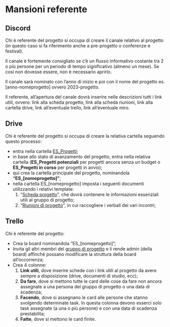# Mansioni referente

## Discord

Chi è referente del progetto si occupa di creare il canale relativo al progetto (in questo caso si fa riferimento anche a pre-progetto o conferenze e festival).

Il canale è fortemente consigliato se c’è un flusso informativo costante tra 2 o più persone per un periodo di tempo significativo (almeno un mese). Se così non dovesse essere, non è necessario aprirlo.

Il canale sarà nominato con l’anno di inizio e poi con il nome del progetto es. \[anno-nomeprogetto] ovvero 2023-progetto.

Il referente, all’apertura del canale dovrà inserire nelle descrizioni tutti i link utili, ovvero: link alla scheda progetto, link alla scheda riunioni, link alla cartella drive, link all’eventuale trello, link all’eventuale miro.

## Drive

Chi è referente del progetto si occupa di creare la relativa cartella seguendo questo processo:

* entra nella cartella [ES\_Progetti](https://drive.google.com/drive/folders/1iBvu--KmjtL0YIKvHN\_oS7gA-KZgkaYP);
* in base allo stato di avanzamento del progetto, entra nella relativa cartella (**ES\_Progetti potenziali** per progetti ancora senza un budget o **ES\_Progetti in corso** per progetti in avvio);
* qui crea la cartella principale del progetto, nominandola **“ES\_\[nomeprogetto]”**;
* nella cartella ES\_\[nomeprogetto] imposta i seguenti documenti utilizzando i relativi template:
  1. “[Scheda progetto](https://docs.google.com/document/d/15A2DWdpj-ieFD1qiEywuZRWbbRhVWdevr-RwY46u\_uk/edit)”, che dovrà contenere le informazioni essenziali utili al gruppo di progetto;
  2. “[Riunioni di progetto](https://docs.google.com/document/d/1U9nNLNxrdVZrHM6yI0SLInTxKyQIcfLQEXNdtixP7Lw/edit)”, in cui raccogliere i verbali dei vari incontri;&#x20;

## Trello

Chi è referente del progetto:

* Crea la board nominandola “ES\_\[nomeprogetto]”;
* Invita gli altri membri del [gruppo di progetto](../gruppi.md) e li rende admin (della board) affinchè possano modificare la struttura della board all’occorrenza;
* Crea 4 colonne:
  1. **Link utili**, dove inserire schede con i link utili al progetto da avere sempre a disposizione (drive, documenti di studio, ecc);
  2. **Da fare**, dove si mettono tutte le card delle cose da fare non ancora assegnate a una persona del gruppo di progetto o una data di scadenza;
  3. **Facendo**, dove si assegnano le card alle persone che stanno svolgendo determinate task. In questa colonna devono esserci solo task assegnate (a una o più persone) e con una data di scadenza prestabilita;
  4. **Fatte**, dove si mettono le card finite.
